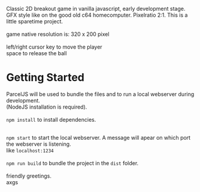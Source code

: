 Classic 2D breakout game in vanilla javascript, early development stage.
GFX style like on the good old c64 homecomputer. Pixelratio 2:1. This is a little sparetime project.
<br><br>
game native resolution is: 320 x 200 pixel <br>
<br>
left/right cursor key to move the player <br>
space to release the ball <br>
<h1> Getting Started</h1>
ParcelJS will be used to bundle the files and to run a local webserver during development.<br>
(NodeJS installation is required).<br>
<br>
<code>npm install</code> to install dependencies.<br><br>

`npm start` to start the local webserver. A message will apear on which port the webserver is listening.<br>
like <code>localhost:1234</code><br><br>
`npm run build` to bundle the project in the `dist` folder. <br>
<br>
friendly greetings.<br>
axgs
